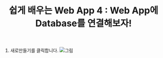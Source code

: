﻿---
layout: post
title: "쉽게 배우는 Web App 4 : Web App에 Database를 연결해보자!"
tag: [webapp]
---

1. 새로만들기를 클릭합니다.
![그림](https://azureforbeginner.blob.core.windows.net/images/login_success.png)
